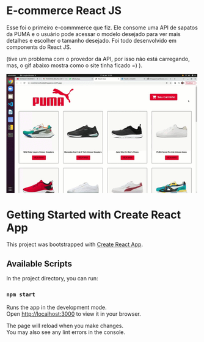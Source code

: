 # E-commerce React JS

Esse foi o primeiro e-commmerce que fiz. Ele consome uma API de sapatos da PUMA e o usuário pode acessar o modelo desejado para ver mais detalhes e escolher o tamanho desejado. Foi todo desenvolvido em components do React JS.

(tive um problema com o provedor da API, por isso não está carregando, mas, o gif abaixo mostra como o site tinha ficado =) ).

<img align="center" alt="Gif rolagem do site" width="500" src="Gravação de tela de 17-01-2022 10_39_01 (1).gif">



# Getting Started with Create React App

This project was bootstrapped with [Create React App](https://github.com/facebook/create-react-app).

## Available Scripts

In the project directory, you can run:

### `npm start`

Runs the app in the development mode.\
Open [http://localhost:3000](http://localhost:3000) to view it in your browser.

The page will reload when you make changes.\
You may also see any lint errors in the console.

